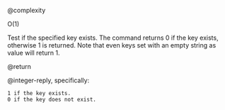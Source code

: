 @complexity

O(1)


Test if the specified key exists. The command returns
0 if the key exists, otherwise 1 is returned.
Note that even keys set with an empty string as value will
return 1.

@return

@integer-reply, specifically:

    1 if the key exists.
    0 if the key does not exist.
